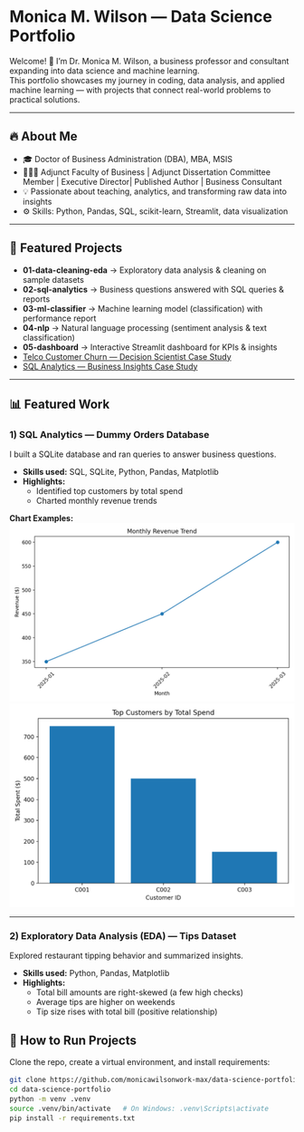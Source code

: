 # Monica M. Wilson — Data Science Portfolio

Welcome! 👋 I’m Dr. Monica M. Wilson, a business professor and consultant expanding into data science and machine learning.  
This portfolio showcases my journey in coding, data analysis, and applied machine learning — with projects that connect real-world problems to practical solutions.  

---

## 🔥 About Me
- 🎓 Doctor of Business Administration (DBA), MBA, MSIS  
- 👩🏽‍🏫 Adjunct Faculty of Business | Adjunct Dissertation Committee Member | Executive Director| Published Author | Business Consultant 
- 💡 Passionate about teaching, analytics, and transforming raw data into insights  
- ⚙️ Skills: Python, Pandas, SQL, scikit-learn, Streamlit, data visualization

---

## 📂 Featured Projects
- **01-data-cleaning-eda** → Exploratory data analysis & cleaning on sample datasets  
- **02-sql-analytics** → Business questions answered with SQL queries & reports  
- **03-ml-classifier** → Machine learning model (classification) with performance report  
- **04-nlp** → Natural language processing (sentiment analysis & text classification)  
- **05-dashboard** → Interactive Streamlit dashboard for KPIs & insights  
- [Telco Customer Churn — Decision Scientist Case Study](01-data-cleaning-eda/telco-churn/README.md)
- [SQL Analytics — Business Insights Case Study](02-sql-analytics/README.md)


---
## 📊 Featured Work

### 1) SQL Analytics — Dummy Orders Database
I built a SQLite database and ran queries to answer business questions.

- **Skills used:** SQL, SQLite, Python, Pandas, Matplotlib
- **Highlights:**
  - Identified top customers by total spend
  - Charted monthly revenue trends

**Chart Examples:**  
![Monthly Revenue](02-sql-analytics/reports/monthly_revenue.png)  
![Top Customers](02-sql-analytics/reports/top_customers.png)

---

### 2) Exploratory Data Analysis (EDA) — Tips Dataset
Explored restaurant tipping behavior and summarized insights.

- **Skills used:** Python, Pandas, Matplotlib
- **Highlights:**
  - Total bill amounts are right-skewed (a few high checks)
  - Average tips are higher on weekends
  - Tip size rises with total bill (positive relationship)

<!-- Optional images below — add these if you saved EDA charts to 01-data-cleaning-eda/reports/ -->
<!--
![Total Bill Histogram](01-data-cleaning-eda/reports/total_bill_hist.png)
![Average Tips by Day](01-data-cleaning-eda/reports/avg_tip_day.png)
-->


## 🚀 How to Run Projects
Clone the repo, create a virtual environment, and install requirements:
```bash
git clone https://github.com/monicawilsonwork-max/data-science-portfolio.git
cd data-science-portfolio
python -m venv .venv
source .venv/bin/activate   # On Windows: .venv\Scripts\activate
pip install -r requirements.txt
